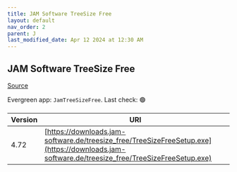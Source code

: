 ```yaml
---
title: JAM Software TreeSize Free
layout: default
nav_order: 2
parent: J
last_modified_date: Apr 12 2024 at 12:30 AM
---
```


## JAM Software TreeSize Free

[Source](https://www.jam-software.com/treesize_free/)

Evergreen app: `JamTreeSizeFree`. Last check: 🟢

| Version | URI                                                                                                                                            |
| ------- | ---------------------------------------------------------------------------------------------------------------------------------------------- |
| 4.72    | [https://downloads.jam-software.de/treesize_free/TreeSizeFreeSetup.exe](https://downloads.jam-software.de/treesize_free/TreeSizeFreeSetup.exe) |
